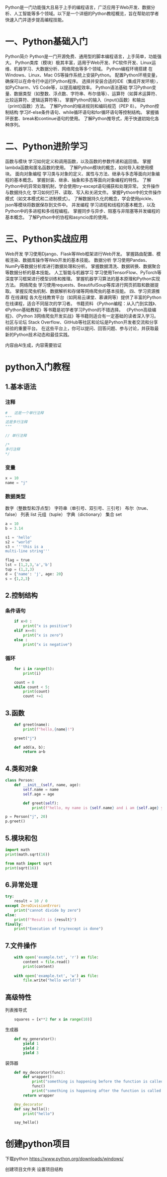 Python是一门功能强大且易于上手的编程语言，广泛应用于Web开发、数据分析、人工智能等多个领域。以下是一个详细的Python教程概览，旨在帮助初学者快速入门并逐步提高编程技能。

# 一、Python基础入门
Python简介
Python是一门开源免费、通用型的脚本编程语言，上手简单，功能强大。
Python类库（模块）极其丰富，适用于Web开发、PC软件开发、Linux运维、机器学习、大数据分析、网络爬虫等多个领域。
Python编程环境搭建
在Windows、Linux、Mac OS等操作系统上安装Python。
配置Python环境变量，确保可以在命令行中运行Python程序。
选择并安装合适的IDE（集成开发环境），如PyCharm、VS Code等，以提高编程效率。
Python语法基础
学习Python变量、数据类型（如整数、浮点数、字符串、布尔值等）、运算符（如算术运算符、比较运算符、逻辑运算符等）。
掌握Python的输入（input()函数）和输出（print()函数）方法。
了解Python的缩进规则和编码规范（PEP 8）。
Python控制结构
学习if-else条件语句、while循环语句和for循环语句等控制结构。
掌握循环嵌套、break和continue语句的使用。
了解Python推导式，用于快速初始化各种序列。
# 二、Python进阶学习
函数与模块
学习如何定义和调用函数，以及函数的参数传递和返回值。
掌握lambda函数和匿名函数的使用。
了解Python模块的概念，如何导入和使用模块。
面向对象编程
学习类与对象的定义、属性与方法、继承与多态等面向对象编程的基本概念。
掌握封装、继承、抽象和多态等面向对象编程的特性。
了解Python中的异常处理机制，学会使用try-except语句捕获和处理异常。
文件操作与数据持久化
学习如何打开、读取、写入和关闭文件。
掌握Python中的文件操作模式（如文本模式和二进制模式）。
了解数据持久化的概念，学会使用pickle、json等模块将数据保存到文件中。
并发编程
学习进程和线程的基本概念，以及Python中的多进程和多线程编程。
掌握同步与异步、阻塞与非阻塞等并发编程的基本概念。
了解Python中的协程和asyncio库的使用。
# 三、Python实战应用
Web开发
学习使用Django、Flask等Web框架进行Web开发。
掌握路由配置、模板渲染、数据库操作等Web开发的基本技能。
数据分析
学习使用Pandas、NumPy等数据分析库进行数据处理和分析。
掌握数据清洗、数据转换、数据聚合等数据分析的基本技能。
人工智能与机器学习
学习使用TensorFlow、PyTorch等深度学习框架进行模型训练和推理。
掌握机器学习算法的基本原理和Python实现方法。
网络爬虫
学习使用requests、BeautifulSoup等库进行网页抓取和数据提取。
掌握反爬虫机制、数据解析和存储等网络爬虫的基本技能。
四、学习资源推荐
在线课程
各大在线教育平台（如网易云课堂、慕课网等）提供了丰富的Python在线课程，适合不同层次的学习者。
书籍资料
《Python编程：从入门到实践》、《Python基础教程》等书籍是初学者学习Python的不错选择。
《Python高级编程》、《Python 3网络爬虫开发实战》等书籍则适合有一定基础的读者深入学习。
社区与论坛
Stack Overflow、GitHub等社区和论坛是Python开发者交流和分享经验的重要平台。
在这些平台上，你可以提问、回答问题、参与讨论，并获取最新的Python技术动态和最佳实践。

内容由AI生成，内容需要验证
# python入门教程
## 1.基本语法
### 注释

```python
#   这是一个单行注释
"""
这是多行注释
"""
```
```js
// 单行注释

/*
多行注释
*/
```
### 变量
```python
x = 10
name = "j"

```
### 数据类型
数字（整数型和浮点型）
字符串（单引号、双引号、三引号）
布尔（true、false）
列表 list
元组（tuple）
字典（dictionary）
集合 set
```python
a = 10
b = 3.14

s1 = 'hello'
s2 = "world"
s3 = '''this is a
multi-line string'''

flag = true
lst = [1,2,3,'a','b']
tup = (1,2,3)
d = {'name': 'j', age: 20}
s = {1,2,3}
```
## 2.控制结构
### 条件语句
```python
    if x>0 :
        print("x is positive")
    elif x==0:
        print("x is zero")
    else :
        print("x is negative")
```
### 循环
```python
    for i in range(5):
        print(i)

    count = 0
    while count < 5:
        print(count)
        count +=1

```
## 3.函数
```python
    def greet(name):
        print(f"hello,{name}!")

    greet("j")

    def add(a, b):
        return a+b

```
## 4.类和对象
```python
class Person:
    def __init__(self, name, age):
        self.name = name
        self.age = age

        def greet(self):
            print(f"hello, my name is {self.name} and i am {self.age} years old")

p = Person("j", 20)
p.greet()
```
## 5.模块和包
```python
import math
print(math.sqrt(16))

from math import sqrt
print(sqrt(16))
```
## 6.异常处理
```python
try:
    result = 10 / 0
except ZeroDivisionError:
    print("cannot divide by zero")
else:
    print(f"Result is {result}")
finally:
    print("Execution of try/except is done")
```
## 7.文件操作
```python
    with open('example.txt', 'r') as file:
        content = file.read()
        print(content)
    
    with open('example.txt', 'w') as file:
        file.write("hello world!")
```
## 高级特性
列表推导式
```python
    squares = [x**2 for x in range(10)]
```
生成器
```python
    def my_generator():
        yield 1
        yield 2
        yield 3
```
装饰器
```python
    def my_decorator(func):
        def wrapper():
            print("something is happening before the function is called.")
            func()
            print("something is happening after the function is called.")
        return wrapper

    @my_decorator
    def say_hello():
        print("hello")

    say_hello()

```

# 创建python项目
下载python
https://www.python.org/downloads/windows/

创建项目文件夹
设置项目结构
